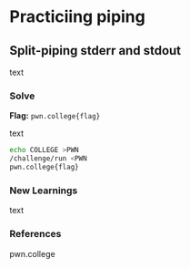 # Practiciing piping

## Split-piping stderr and stdout
text

### Solve
**Flag:** `pwn.college{flag}`

text

```bash
echo COLLEGE >PWN
/challenge/run <PWN
pwn.college{flag}
```

### New Learnings
text

### References 
pwn.college
